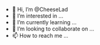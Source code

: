 - 👋 Hi, I’m @CheeseLad
- 👀 I’m interested in ...
- 🌱 I’m currently learning ...
- 💞️ I’m looking to collaborate on ...
- 📫 How to reach me ...

<!---
CheeseLad/CheeseLad is a ✨ special ✨ repository because its `README.md` (this file) appears on your GitHub profile.
You can click the Preview link to take a look at your changes.
--->
